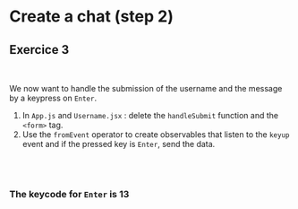 <!-- .slide: class="exercice" -->

# Create a chat (step 2)

## Exercice 3

<br>

We now want to handle the submission of the username and the message by a keypress on `Enter`.

1. In `App.js` and `Username.jsx` : delete the `handleSubmit` function and the `<form>` tag.
2. Use the `fromEvent` operator to create observables that listen to the `keyup` event and if the pressed key is `Enter`, send the data.

<br>
<br>

### The keycode for `Enter` is 13
